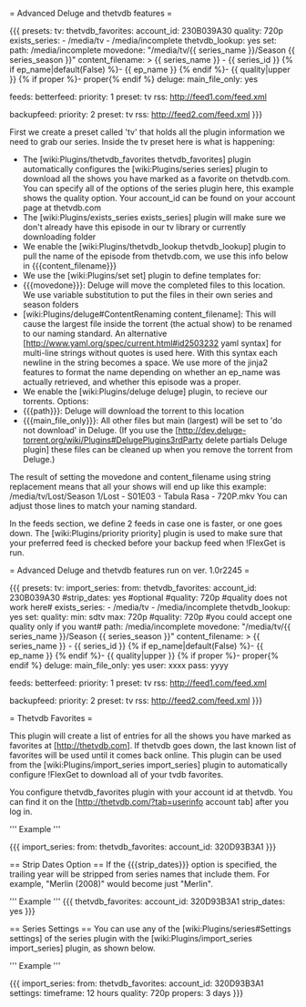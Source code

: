 = Advanced Deluge and thetvdb features =

{{{
presets:
  tv:
    thetvdb_favorites:
      account_id: 230B039A30
      quality: 720p
    exists_series:
      - /media/tv
      - /media/incomplete
    thetvdb_lookup: yes
    set:
      path: /media/incomplete
      movedone: "/media/tv/{{ series_name }}/Season {{ series_season }}"
      content_filename: >
        {{ series_name }} - {{ series_id }}
        {% if ep_name|default(False) %}- {{ ep_name }} {% endif %}- {{ quality|upper }}
        {% if proper %}- proper{% endif %}
    deluge:
      main_file_only: yes

feeds:
  betterfeed:
    priority: 1
    preset: tv
    rss: http://feed1.com/feed.xml

  backupfeed:
    priority: 2
    preset: tv
    rss: http://feed2.com/feed.xml
}}}

First we create a preset called 'tv' that holds all the plugin information we need to grab our series. Inside the tv preset here is what is happening:
 - The [wiki:Plugins/thetvdb_favorites thetvdb_favorites] plugin automatically configures the [wiki:Plugins/series series] plugin to download all the shows you have marked as a favorite on thetvdb.com. You can specify all of the options of the series plugin here, this example shows the quality option. Your account_id can be found on your account page at thetvdb.com
 - The [wiki:Plugins/exists_series exists_series] plugin will make sure we don't already have this episode in our tv library or currently downloading folder
 - We enable the [wiki:Plugins/thetvdb_lookup thetvdb_lookup] plugin to pull the name of the episode from thetvdb.com, we use this info below in {{{content_filename}}}
 - We use the [wiki:Plugins/set set] plugin to define templates for:
  - {{{movedone}}}: Deluge will move the completed files to this location. We use variable substitution to put the files in their own series and season folders
  - [wiki:Plugins/deluge#ContentRenaming content_filename]: This will cause the largest file inside the torrent (the actual show) to be renamed to our naming standard. An alternative [http://www.yaml.org/spec/current.html#id2503232 yaml syntax] for multi-line strings without quotes is used here. With this syntax each newline in the string becomes a space. We use more of the jinja2 features to format the name depending on whether an ep_name was actually retrieved, and whether this episode was a proper. 
 - We enable the [wiki:Plugins/deluge deluge] plugin, to recieve our torrents. Options:
  - {{{path}}}: Deluge will download the torrent to this location
  - {{{main_file_only}}}: All other files but main (largest) will be set to 'do not download' in Deluge. (If you use the [http://dev.deluge-torrent.org/wiki/Plugins#DelugePlugins3rdParty delete partials Deluge plugin] these files can be cleaned up when you remove the torrent from Deluge.) 

The result of setting the movedone and content_filename using string replacement means that all your shows will end up like this example:
 /media/tv/Lost/Season 1/Lost - S01E03 - Tabula Rasa - 720P.mkv
You can adjust those lines to match your naming standard.

In the feeds section, we define 2 feeds in case one is faster, or one goes down. The [wiki:Plugins/priority priority] plugin is used to make sure that your preferred feed is checked before your backup feed when !FlexGet is run.

= Advanced Deluge and thetvdb features run on ver. 1.0r2245 =

{{{
presets:
  tv:
    import_series:
      from:
        thetvdb_favorites:
          account_id: 230B039A30
          #strip_dates: yes #optional
          #quality: 720p #quality does not work here#
    exists_series:
      - /media/tv
      - /media/incomplete
    thetvdb_lookup: yes
    set:
      quality:
        min: sdtv
        max: 720p
      #quality: 720p  #you could accept one quality only if you want#
      path: /media/incomplete
      movedone: "/media/tv/{{ series_name }}/Season {{ series_season }}"
      content_filename: >
        {{ series_name }} - {{ series_id }}
        {% if ep_name|default(False) %}- {{ ep_name }} {% endif %}- {{ quality|upper }}
        {% if proper %}- proper{% endif %}
    deluge:
      main_file_only: yes
      user: xxxx
      pass: yyyy

feeds:
  betterfeed:
    priority: 1
    preset: tv
    rss: http://feed1.com/feed.xml

  backupfeed:
    priority: 2
    preset: tv
    rss: http://feed2.com/feed.xml
}}}

= Thetvdb Favorites =

This plugin will create a list of entries for all the shows you have marked as favorites at [http://thetvdb.com]. If thetvdb goes down, the last known list of favorites will be used until it comes back online. This plugin can be used from the [wiki:Plugins/import_series import_series] plugin to automatically configure !FlexGet to download all of your tvdb favorites.

You configure thetvdb_favorites plugin with your account id at thetvdb. You can find it on the [http://thetvdb.com/?tab=userinfo account tab] after you log in.

''' Example '''

{{{
import_series:
  from:
    thetvdb_favorites:
      account_id: 320D93B3A1
}}}

== Strip Dates Option ==
If the {{{strip_dates}}} option is specified, the trailing year will be stripped from series names that include them. For example, "Merlin (2008)" would become just "Merlin".

''' Example '''
{{{
thetvdb_favorites:
  account_id: 320D93B3A1
  strip_dates: yes
}}}

== Series Settings ==
You can use any of the [wiki:Plugins/series#Settings settings] of the series plugin with the [wiki:Plugins/import_series import_series] plugin, as shown below.

''' Example '''

{{{
import_series:
  from:
    thetvdb_favorites:
      account_id: 320D93B3A1
  settings:
    timeframe: 12 hours
    quality: 720p
    propers: 3 days
}}}